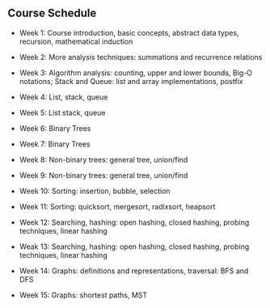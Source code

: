 ## Course Schedule

- Week 1: Course introduction, basic concepts, abstract data types, recursion, mathematical induction

- Week 2: More analysis techniques: summations and recurrence relations

- Week 3: Algorithm analysis: counting, upper and lower bounds, Big-O notations; Stack and Queue: list and array implementations, postfix

- Week 4: List, stack, queue

- Week 5: List stack, queue

- Week 6: Binary Trees

- Week 7: Binary Trees

- Week 8: Non-binary trees: general tree, union/find

- Week 9: Non-binary trees: general tree, union/find

- Week 10: Sorting: insertion, bubble, selection

- Week 11: Sorting: quicksort, mergesort, radixsort, heapsort 

- Week 12: Searching, hashing: open hashing, closed hashing, probing techniques, linear hashing

- Weak 13: Searching, hashing: open hashing, closed hashing, probing techniques, linear hashing

- Week 14: Graphs: definitions and representations, traversal: BFS and DFS

- Week 15: Graphs: shortest paths, MST
